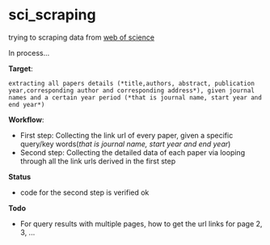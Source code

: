 # sci_scraping
trying to scraping data from [web of science](http://login.webofknowledge.com/error/Error?PathInfo=%2F&Alias=WOK5&Domain=.webofknowledge.com&Src=IP&RouterURL=http%3A%2F%2Fwww.webofknowledge.com%2F&Error=IPError)


In process...


**Target**: 

    extracting all papers details (*title,authors, abstract, publication year,corresponding author and corresponding address*), given journal names and a certain year period (*that is journal name, start year and end year*)

**Workflow**:
* First step: Collecting the link url of every paper, given a specific query/key words(*that is journal name, start year and end year*)
* Second step: Collecting the detailed data of each paper via looping through all the link urls derived in the first step

**Status**
* code for the second step is verified ok

**Todo**
* For query results with multiple pages, how to get the url links for page 2, 3, ...
